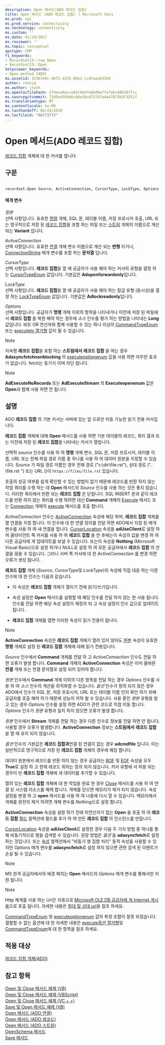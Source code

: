 ```yaml
---
description: Open 메서드(ADO 레코드 집합)
title: Open 메서드 (ADO 레코드 집합) | Microsoft Docs
ms.prod: sql
ms.prod_service: connectivity
ms.technology: connectivity
ms.custom: ''
ms.date: 01/19/2017
ms.reviewer: ''
ms.topic: conceptual
apitype: COM
f1_keywords:
- Recordset15::raw_Open
- Recordset15::Open
helpviewer_keywords:
- Open method [ADO]
ms.assetid: 3236749c-4b71-4235-89e2-ccdfaaa9319d
author: rothja
ms.author: jroth
ms.openlocfilehash: 5fdece8acce83c9e87a84dbeffe7ebc486287fcc
ms.sourcegitcommit: 7345e4f05d6c06e1bcd73747a4a47873b3f3251f
ms.translationtype: MT
ms.contentlocale: ko-KR
ms.lasthandoff: 08/24/2020
ms.locfileid: "88773772"
---
```

# <a name="open-method-ado-recordset"></a>Open 메서드(ADO 레코드 집합)
[레코드 집합](./recordset-object-ado.md) 개체에 대 한 커서를 엽니다.  
  
## <a name="syntax"></a>구문  
  
```  
  
recordset.Open Source, ActiveConnection, CursorType, LockType, Options  
```  
  
#### <a name="parameters"></a>매개 변수  
 *원본*  
 선택 사항입니다. 유효한 [명령](./command-object-ado.md) 개체, SQL 문, 테이블 이름, 저장 프로시저 호출, URL 또는 영구적으로 저장 된 [레코드 집합](./recordset-object-ado.md)을 포함 하는 파일 또는 [스트림](./stream-object-ado.md) 개체의 이름으로 계산 되는 **Variant** 입니다.  
  
 *ActiveConnection*  
 선택 사항입니다. 유효한 [연결](./connection-object-ado.md) 개체 변수 이름으로 계산 되는 **변형** 이거나, [ConnectionString](./connectionstring-property-ado.md) 매개 변수를 포함 하는 **문자열** 입니다.  
  
 *CursorType*  
 선택 사항입니다. **레코드 집합**을 열 때 공급자가 사용 해야 하는 커서의 유형을 결정 하는 [CursorTypeEnum](./cursortypeenum.md) 값입니다. 기본값은 **Adopenforwardonly**입니다.  
  
 *LockType*  
 선택 사항입니다. **레코드 집합**을 열 때 공급자가 사용 해야 하는 잠금 유형 (동시성)을 결정 하는 [LockTypeEnum](./locktypeenum.md) 값입니다. 기본값은 **Adlockreadonly**입니다.  
  
 *Options*  
 선택 사항입니다. 공급자가 **명령** 개체 이외의 항목을 나타내거나 이전에 저장 된 파일에서 **레코드 집합** 을 복원 해야 하는 경우에 *소스* 인수를 평가 하는 방법을 나타내는 **Long** 값입니다. 비트 OR 연산자와 함께 사용할 수 있는 하나 이상의 [CommandTypeEnum](./commandtypeenum.md) 또는 [executeto 열거형](./executeoptionenum.md) 값이 될 수 있습니다.  
  
> [!NOTE]
>  지속형 **레코드 집합**을 포함 하는 **스트림에서** **레코드 집합** 을 여는 경우 **Adasyncfetchnonblocking** 의 [executeoptionenum](./executeoptionenum.md) 값을 사용 하면 아무런 효과가 없습니다. fetch는 동기식 이며 차단 됩니다.  
  
> [!NOTE]
>  **AdExecuteNoRecords** 또는 **AdExecuteStream** 의 **Executeopenenum** 값은 **Open**과 함께 사용 하면 안 됩니다.  
  
## <a name="remarks"></a>설명  
 ADO **레코드 집합** 의 기본 커서는 서버에 있는 앞 으로만 이동 가능한 읽기 전용 커서입니다.  
  
 **레코드 집합** 개체에 대해 **Open** 메서드를 사용 하면 기본 테이블의 레코드, 쿼리 결과 또는 이전에 저장 된 **레코드 집합**을 나타내는 커서가 열립니다.  
  
 선택적 *source* 인수를 사용 하 여 **명령** 개체 변수, SQL 문, 저장 프로시저, 테이블 이름, URL 또는 전체 파일 경로 이름 중 하나를 사용 하 여 데이터 원본을 지정할 수 있습니다. *Source* 가 파일 경로 이름인 경우 전체 경로 ("c:\dir\file.rst"), 상대 경로 (".. \file.rst ") 또는 URL ()이 `https://files/file.rst` 있습니다.  
  
 호출의 성공 여부를 쉽게 확인할 수 있는 방법이 없기 때문에 레코드를 반환 하지 않는 작업 쿼리를 수행 하는 데 **Open** 메서드의 *Source* 인수를 사용 하는 것은 좋지 않습니다. 이러한 쿼리에서 반환 되는 **레코드 집합** 은 닫힙니다. SQL INSERT 문과 같이 레코드를 반환 하지 않는 쿼리를 수행 하려면 대신 **Command** 개체의 [Execute](./execute-method-ado-command.md) 메서드 또는 [Connection](./connection-object-ado.md) 개체의 [execute](./execute-method-ado-connection.md) 메서드를 호출 합니다.  
  
 *ActiveConnection* 인수는 [ActiveConnection](./activeconnection-property-ado.md) 속성에 해당 하며, **레코드 집합** 개체를 열 연결을 지정 합니다. 이 인수에 대 한 연결 정의를 전달 하면 ADO에서 지정 된 매개 변수를 사용 하 여 새 연결을 엽니다. [CursorLocation](./cursorlocation-property-ado.md) 속성을 **adUseClient**로 설정 하 여 클라이언트 쪽 커서를 사용 하 여 **레코드 집합** 을 연 후에는이 속성의 값을 변경 하 여 다른 공급자에 게 업데이트를 보낼 수 있습니다. 또는이 속성을 **Nothing** (Microsoft Visual Basic)으로 설정 하거나 NULL로 설정 하 여 모든 공급자에서 **레코드 집합** 의 연결을 끊을 수 있습니다. 그러나 서버 쪽 커서에 대 한 *ActiveConnection* 를 변경 하면 오류가 생성 됩니다.  
  
 **레코드 집합** 개체 (*Source*, *CursorType*및 *LockType*)의 속성에 직접 대응 하는 다른 인수에 대 한 인수는 다음과 같습니다.  
  
-   이 속성은 **레코드 집합** 개체가 열리기 전에 읽기/쓰기입니다.  
  
-   속성 설정은 **Open** 메서드를 실행할 때 해당 인수를 전달 하지 않는 한 사용 됩니다. 인수를 전달 하면 해당 속성 설정이 재정의 되 고 속성 설정이 인수 값으로 업데이트 됩니다.  
  
-   **레코드 집합** 개체를 열면 이러한 속성이 읽기 전용이 됩니다.  
  
> [!NOTE]
>  **ActiveConnection** 속성은 **레코드 집합** 개체가 열려 있지 않아도 [원본](./source-property-ado-recordset.md) 속성이 유효한 **명령** 개체로 설정 된 **레코드 집합** 개체에 대해 읽기 전용입니다.  
  
 *Source* 인수에서 **Command** 개체를 전달 하 고 *ActiveConnection* 인수도 전달 하면 오류가 발생 합니다. **Command** 개체의 **ActiveConnection** 속성은 이미 올바른 **연결** 개체 또는 연결 문자열로 설정 되어 있어야 합니다.  
  
 *원본* 인수에서 **Command** 개체 이외의 다른 항목을 전달 하는 경우 *Options* 인수를 사용 하 여 *소스* 인수의 계산을 최적화할 수 있습니다. *옵션* 인수가 정의 되지 않은 경우 ADO에서 인수가 SQL 문, 저장 프로시저, URL 또는 테이블 이름 인지 확인 하기 위해 공급자를 호출 해야 하기 때문에 성능이 저하 될 수 있습니다. 사용 중인 *원본* 유형을 알고 있는 경우 *Options* 인수를 설정 하면 ADO가 관련 코드로 직접 이동 합니다. *Options* 인수가 *원본* 유형과 일치 하지 않으면 오류가 발생 합니다.  
  
 *원본* 인수에서 **Stream** 개체를 전달 하는 경우 다른 인수로 정보를 전달 하면 안 됩니다. 사용할 경우 오류가 발생합니다. **ActiveConnection** 정보는 **스트림에서** **레코드 집합** 을 열 때 유지 되지 않습니다.  
  
 *옵션* 인수의 기본값은 **레코드 집합과**연결 된 연결이 없는 경우 **adcmdfile** 입니다. 이는 일반적으로 영구적으로 저장 된 **레코드 집합** 개체의 경우에 해당 합니다.  
  
 데이터 원본에서 레코드를 반환 하지 않는 경우 공급자는 [BOF](./bof-eof-properties-ado.md) 및 [EOF](./bof-eof-properties-ado.md) 속성을 모두 **True**로 설정 하 고 현재 레코드 위치는 정의 되지 않습니다. 커서 유형에 서 허용 되는 경우이 빈 **레코드 집합** 개체에 새 데이터를 추가할 수 있습니다.  
  
 열려 있는 **레코드 집합** 개체에 대 한 작업을 완료 한 경우 [Close](./close-method-ado.md) 메서드를 사용 하 여 연결 된 시스템 리소스를 해제 합니다. 개체를 닫으면 메모리가 제거 되지 않습니다. 속성 설정을 변경 하 고 **open** 메서드를 사용 하 여 나중에 다시 열 수 있습니다. 메모리에서 개체를 완전히 제거 하려면 개체 변수를 *Nothing*으로 설정 합니다.  
  
 **ActiveConnection** 속성을 설정 하기 전에 피연산자가 없는 **Open** 을 호출 하 여 **레코드 집합** [필드](./fields-collection-ado.md) 컬렉션에 필드를 추가 하 여 만든 **레코드 집합** 의 인스턴스를 만듭니다.  
  
 [CursorLocation](./cursorlocation-property-ado.md) 속성을 **adUseClient**로 설정한 경우 다음 두 가지 방법 중 하나를 통해 비동기적으로 행을 검색할 수 있습니다. 권장 방법은 *옵션* 을 **adasyncfetch**로 설정 하는 것입니다. 또는 [속성](./properties-collection-ado.md) 컬렉션에서 "비동기 행 집합 처리" 동적 속성을 사용할 수 있지만 *Options* 매개 변수를 **adasyncfetch**로 설정 하지 않으면 관련 검색 된 이벤트가 손실 될 수 있습니다.  
  
> [!NOTE]
>  MS 원격 공급자에서의 배경 페치는 **Open** 메서드의 *Options* 매개 변수를 통해서만 지원 됩니다.  
  
> [!NOTE]
>  Http 체계를 사용 하는 Url은 자동으로 [Microsoft OLE DB 공급자에 게 Internet 게시용](../../guide/appendixes/microsoft-ole-db-provider-for-internet-publishing.md)으로 호출 됩니다. 자세한 내용은 [절대 및 상대 url](../../guide/data/absolute-and-relative-urls.md)을 참조 하세요.  
  
 [CommandTypeEnum](./commandtypeenum.md) 및 [executeoptionenum](./executeoptionenum.md) 값의 특정 조합이 잘못 되었습니다. 결합할 수 없는 옵션에 대 한 자세한 내용은 [execute옵션 열거형](./executeoptionenum.md)및 [CommandTypeEnum](./commandtypeenum.md)에 대 한 항목을 참조 하세요.  
  
## <a name="applies-to"></a>적용 대상  
 [레코드 집합 개체(ADO)](./recordset-object-ado.md)  
  
## <a name="see-also"></a>참고 항목  
 [Open 및 Close 메서드 예제 (VB)](./open-and-close-methods-example-vb.md)   
 [Open 및 Close 메서드 예제 (VBScript)](./open-and-close-methods-example-vbscript.md)   
 [Open 및 Close 메서드 예제 (VC + +)](./open-and-close-methods-example-vc.md)   
 [Save 및 Open 메서드 예제 (VB)](./save-and-open-methods-example-vb.md)   
 [Open 메서드 (ADO 연결)](./open-method-ado-connection.md)   
 [Open 메서드 (ADO 레코드)](./open-method-ado-record.md)   
 [Open 메서드 (ADO 스트림)](./open-method-ado-stream.md)   
 [OpenSchema 메서드](./openschema-method.md)   
 [Save 메서드](./save-method.md)